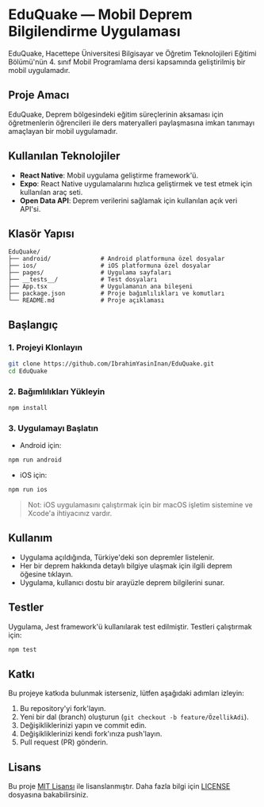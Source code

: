 # EduQuake — Mobil Deprem Bilgilendirme Uygulaması

EduQuake, Hacettepe Üniversitesi Bilgisayar ve Öğretim Teknolojileri Eğitimi Bölümü'nün 4. sınıf Mobil Programlama dersi kapsamında geliştirilmiş bir mobil uygulamadır.

## Proje Amacı

EduQuake, Deprem bölgesindeki eğitim süreçlerinin aksaması için öğretmenlerin öğrencileri ile ders materyalleri paylaşmasına imkan tanımayı amaçlayan bir mobil uygulamadır.

## Kullanılan Teknolojiler

- **React Native**: Mobil uygulama geliştirme framework'ü.
- **Expo**: React Native uygulamalarını hızlıca geliştirmek ve test etmek için kullanılan araç seti.
- **Open Data API**: Deprem verilerini sağlamak için kullanılan açık veri API'si.

## Klasör Yapısı

```
EduQuake/
├── android/              # Android platformuna özel dosyalar
├── ios/                  # iOS platformuna özel dosyalar
├── pages/                # Uygulama sayfaları
├── __tests__/            # Test dosyaları
├── App.tsx               # Uygulamanın ana bileşeni
├── package.json          # Proje bağımlılıkları ve komutları
└── README.md             # Proje açıklaması
```

## Başlangıç

### 1. Projeyi Klonlayın

```bash
git clone https://github.com/IbrahimYasinInan/EduQuake.git
cd EduQuake
```

### 2. Bağımlılıkları Yükleyin

```bash
npm install
```

### 3. Uygulamayı Başlatın

- Android için:

```bash
npm run android
```

- iOS için:

```bash
npm run ios
```

> Not: iOS uygulamasını çalıştırmak için bir macOS işletim sistemine ve Xcode'a ihtiyacınız vardır.

## Kullanım

- Uygulama açıldığında, Türkiye'deki son depremler listelenir.
- Her bir deprem hakkında detaylı bilgiye ulaşmak için ilgili deprem öğesine tıklayın.
- Uygulama, kullanıcı dostu bir arayüzle deprem bilgilerini sunar.

## Testler

Uygulama, Jest framework'ü kullanılarak test edilmiştir. Testleri çalıştırmak için:

```bash
npm test
```

## Katkı

Bu projeye katkıda bulunmak isterseniz, lütfen aşağıdaki adımları izleyin:

1. Bu repository'yi fork'layın.
2. Yeni bir dal (branch) oluşturun (`git checkout -b feature/ÖzellikAdi`).
3. Değişikliklerinizi yapın ve commit edin.
4. Değişikliklerinizi kendi fork'ınıza push'layın.
5. Pull request (PR) gönderin.

## Lisans

Bu proje [MIT Lisansı](https://opensource.org/licenses/MIT) ile lisanslanmıştır. Daha fazla bilgi için [LICENSE](LICENSE) dosyasına bakabilirsiniz.

